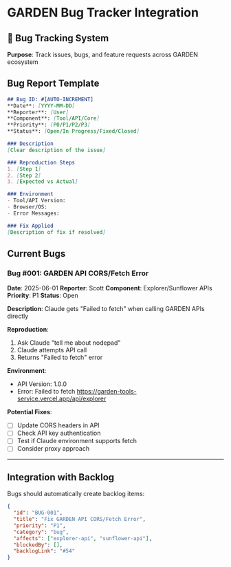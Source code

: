 # GARDEN Bug Tracker Integration

## 🐛 Bug Tracking System

**Purpose**: Track issues, bugs, and feature requests across GARDEN ecosystem

## Bug Report Template

```markdown
## Bug ID: #[AUTO-INCREMENT]
**Date**: [YYYY-MM-DD]
**Reporter**: [User]
**Component**: [Tool/API/Core]
**Priority**: [P0/P1/P2/P3]
**Status**: [Open/In Progress/Fixed/Closed]

### Description
[Clear description of the issue]

### Reproduction Steps
1. [Step 1]
2. [Step 2]
3. [Expected vs Actual]

### Environment
- Tool/API Version: 
- Browser/OS:
- Error Messages:

### Fix Applied
[Description of fix if resolved]
```

## Current Bugs

### Bug #001: GARDEN API CORS/Fetch Error
**Date**: 2025-06-01
**Reporter**: Scott
**Component**: Explorer/Sunflower APIs
**Priority**: P1
**Status**: Open

**Description**: Claude gets "Failed to fetch" when calling GARDEN APIs directly

**Reproduction**:
1. Ask Claude "tell me about nodepad"
2. Claude attempts API call
3. Returns "Failed to fetch" error

**Environment**:
- API Version: 1.0.0
- Error: Failed to fetch https://garden-tools-service.vercel.app/api/explorer

**Potential Fixes**:
- [ ] Update CORS headers in API
- [ ] Check API key authentication
- [ ] Test if Claude environment supports fetch
- [ ] Consider proxy approach

---

## Integration with Backlog

Bugs should automatically create backlog items:

```json
{
  "id": "BUG-001",
  "title": "Fix GARDEN API CORS/Fetch Error",
  "priority": "P1",
  "category": "bug",
  "affects": ["explorer-api", "sunflower-api"],
  "blockedBy": [],
  "backlogLink": "#54"
}
```
